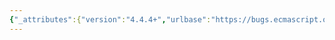 ```yaml
---
{"_attributes":{"version":"4.4.4+","urlbase":"https://bugs.ecmascript.org/","maintainer":"dherman@mozilla.com"},"bug":{"bug_id":2851,"creation_ts":"2014-05-12 12:41:00 -0700","short_desc":"20.3.4.37: Oddly phrased/ambiguous statement","delta_ts":"2014-06-16 15:12:18 -0700","product":"Draft for 6th Edition","component":"editorial issue","version":"Rev 17: August 23, 2013 Draft","rep_platform":"All","op_sys":"All","bug_status":"RESOLVED","resolution":"FIXED","priority":"Normal","bug_severity":"enhancement","everconfirmed":true,"reporter":{"uid":"oliver","name":"Oliver Hunt"},"assigned_to":{"uid":"allen","name":"Allen Wirfs-Brock"},"long_desc":[{"commentid":8341,"comment_count":0,"who":{"uid":"oliver","name":"Oliver Hunt"},"bug_when":"2014-05-12 12:41:35 -0700","thetext":"Note 1 say argument is ignored, note 2 essentially says that it isn't"},{"commentid":8342,"comment_count":1,"who":{"uid":"allen","name":"Allen Wirfs-Brock"},"bug_when":"2014-05-12 12:57:29 -0700","thetext":"Why didn't you catch this in the ES5 spec?  ;-)\n\nFixed in rev25 editor's draft"},{"commentid":8995,"comment_count":2,"who":{"uid":"allen","name":"Allen Wirfs-Brock"},"bug_when":"2014-06-16 15:12:18 -0700","thetext":"fixed in rev25"}]}}
---
```

